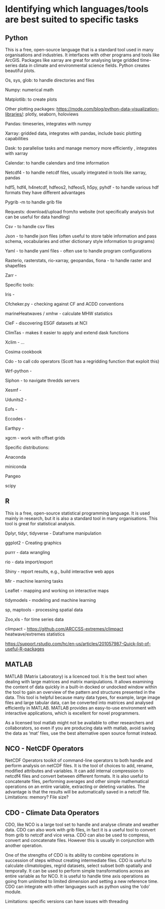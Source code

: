# Identifying which languages/tools are best suited to specific tasks
## Python
This is a free, open-source language that is a standard tool used in many organisations and industries. It interfaces with other programs and tools like ArcGIS. Packages like xarray are great for analysing large gridded time-series data in climate and environmental science fields. Python creates beautiful plots.

Os, sys, glob: to handle directories and files

Numpy: numerical math 

Matplotlib: to create plots

Other plotting packages: https://mode.com/blog/python-data-visualization-libraries/: plotly, seaborn, holoviews

Pandas: timeseries, integrates with numpy 

Xarray: gridded data, integrates with pandas, include basic plotting capabilities

Dask: to parallelise tasks and manage memory more efficiently , integrates with xarray

Calendar: to handle calendars and time information

Netcdf4 - to handle netcdf files, usually integrated in tools like xarray, pandas

hdf5, hdf4, h4netcdf, hdfeos2, hdfeos5, h5py, pyhdf - to handle various hdf formats they have different advantages

Pygrib -m to handle grib file

Requests: download/upload from/to website (not specifically analysis but can be useful for data handling)

Csv - to handle csv files

Json - to handle json files (often useful to store table information and pass schema, vocabularies and other dictionary style information to programs)

Yaml -  to handle yaml files - often use to handle program configurations

Rasterio, rasterstats, rio-xarray, geopandas, fiona - to handle raster and shapefiles

Zarr - 

Specific tools:

Iris - 

Cfcheker.py - checking against CF and ACDD conventions

marineHeatwaves / xmhw - calculate MHW statistics

CleF - discovering ESGF datasets at NCI

ClimTas - makes it easier to apply and extend dask functions

Xclim - …

Cosima cookbook

Cdo - to call cdo operators (Scott has a regridding function that exploit this)

Wrf-python -

Siphon - to navigate thredds servers

Xesmf - 

Udunits2 -

Eofs - 

Eccodes - 

Earthpy -

xgcm - work with offset grids

Specific distributions:

Anaconda

miniconda

Pangeo

scipy


## R
This is a free, open-source statistical programming language. It is used mainly in research, but it is also a standard tool in many organisations. This tool is great for statistical analysis.

Dplyr, tidyr, tidyverse - Dataframe manipulation

ggplot2 - Creating graphics

purrr - data wrangling

rio - data import/export

Shiny - report results, e.g., build interactive web apps

Mlr - machine learning tasks

Leaflet - mapping and working on interactive maps

tidymodels - modeling and machine learning

sp, maptools - processing spatial data

Zoo,xls - for time series data

climpact - https://github.com/ARCCSS-extremes/climpact heatwave/extremes statistics

https://support.rstudio.com/hc/en-us/articles/201057987-Quick-list-of-useful-R-packages

## MATLAB
MATLAB (Matrix Laboratory) is a licenced tool. It is the best tool when dealing with large matrices and matrix manipulations. It allows examining the content of data quickly in a built-in docked or undocked window within the tool to gain an overview of the pattern and structures presented in the data. This tool is helpful because many data types, for example, large image files and large tabular data, can be converted into matrices and analysed efficiently in MATLAB. MATLAB provides an easy-to-use environment with interactive applications, which is excellent for novel programmers. 

As a licensed tool matlab might not be available to other researchers and collaborators, so even if you are producing data with matlab, avoid saving the data as ‘mat’ files, use the best alternative open source format instead.

## NCO - NetCDF Operators
NetCDF Operators toolkit of command-line operators to both handle and perform analysis on netCDF files. It is the tool of choices to add, rename, modified attributes and variables. It can add internal compression to netcdf4 files and convert between different formats. It is also useful to concatenate files, performing averages and other simple mathematical operations on an entire variable, extracting or deleting variables. The advantage is that the results will be automatically saved in a netcdf file.
Limitations: memory? File size?

## CDO - Climate Data Operators
CDO, like NCO is a large tool set to handle and analyse climate and weather data. CDO can also work with grib files, in fact it is a useful tool to convert from grib to netcdf and vice versa. CDO can also be used to compress, convert and concatenate files. However this is usually in conjunction with another operation.

One of the strengths of CDO is its ability to combine operations in succession of steps without creating intermediate files.
CDO is useful to calculate climatologies, regrid datasets, select subset both spatially and temporally. It can be used to perform simple transformations across an entire variable as for NCO. It is useful to handle time axis operations as going from unlimited to limited dimension and setting a new reference time. CDO can integrate with other languages such as python using the ‘cdo’ module.

Limitations: specific versions can have issues with threading
